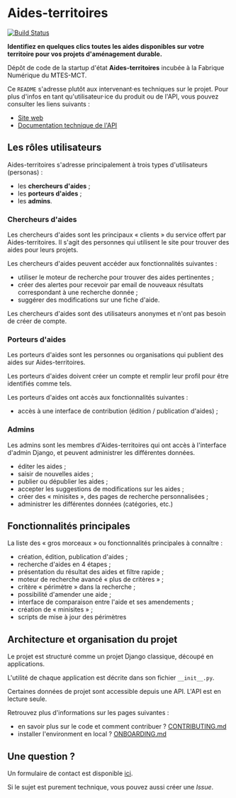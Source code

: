 # Aides-territoires

[![Build Status](https://travis-ci.com/MTES-MCT/aides-territoires.svg?branch=master)](https://travis-ci.com/MTES-MCT/aides-territoires)

**Identifiez en quelques clics toutes les aides disponibles sur votre territoire
pour vos projets d'aménagement durable.**

Dépôt de code de la startup d'état **Aides-territoires** incubée à la Fabrique Numérique du MTES-MCT.

Ce `README` s'adresse plutôt aux intervenant·es techniques sur le projet.
Pour plus d'infos en tant qu'utilisateur·ice du produit ou de l'API, vous pouvez consulter les liens suivants :

- [Site web](https://aides-territoires.beta.gouv.fr/)
- [Documentation technique de l'API](https://aides-territoires.beta.gouv.fr/data/)

## Les rôles utilisateurs

Aides-territoires s'adresse principalement à trois types d'utilisateurs (personas) :

 - les **chercheurs d'aides** ;
 - les **porteurs d'aides** ;
 - les **admins**.

### Chercheurs d'aides

Les chercheurs d'aides sont les principaux « clients » du service offert par
Aides-territoires. Il s'agit des personnes qui utilisent le site pour
trouver des aides pour leurs projets.

Les chercheurs d'aides peuvent accéder aux fonctionnalités suivantes :

  - utiliser le moteur de recherche pour trouver des aides pertinentes ;
  - créer des alertes pour recevoir par email de nouveaux résultats
    correspondant à une recherche donnée ;
  - suggérer des modifications sur une fiche d'aide.

Les chercheurs d'aides sont des utilisateurs anonymes et n'ont pas besoin de
créer de compte.

### Porteurs d'aides

Les porteurs d'aides sont les personnes ou organisations qui publient des
aides sur Aides-territoires.

Les porteurs d'aides doivent créer un compte et remplir leur profil pour être
identifiés comme tels.

Les porteurs d'aides ont accès aux fonctionnalités suivantes :

  - accès à une interface de contribution (édition / publication d'aides) ;

 ### Admins

Les admins sont les membres d'Aides-territoires qui ont accès à l'interface
d'admin Django, et peuvent administrer les différentes données.

  - éditer les aides ;
  - saisir de nouvelles aides ;
  - publier ou dépublier les aides ;
  - accepter les suggestions de modifications sur les aides ;
  - créer des « minisites », des pages de recherche personnalisées ;
  - administrer les différentes données (catégories, etc.)

## Fonctionnalités principales

La liste des « gros morceaux » ou fonctionnalités principales à connaître :

  - création, édition, publication d'aides ;
  - recherche d'aides en 4 étapes ;
  - présentation du résultat des aides et filtre rapide ;
  - moteur de recherche avancé « plus de critères » ;
  - critère « périmètre » dans la recherche ;
  - possibilité d'amender une aide ;
  - interface de comparaison entre l'aide et ses amendements ;
  - création de « minisites » ;
  - scripts de mise à jour des périmètres

## Architecture et organisation du projet

Le projet est structuré comme un projet Django classique, découpé en applications.

L'utilité de chaque application est décrite dans son fichier `__init__.py`.

Certaines données de projet sont accessible depuis une API. L'API est en lecture seule.

Retrouvez plus d'informations sur les pages suivantes :

  - en savoir plus sur le code et comment contribuer ? [CONTRIBUTING.md](./ONBOARDING.md)
  - installer l'environment en local ? [ONBOARDING.md](./ONBOARDING.md)

## Une question ?

Un formulaire de contact est disponible [ici](https://aides-territoires.beta.gouv.fr/contact/).

Si le sujet est purement technique, vous pouvez aussi créer une _Issue_.
